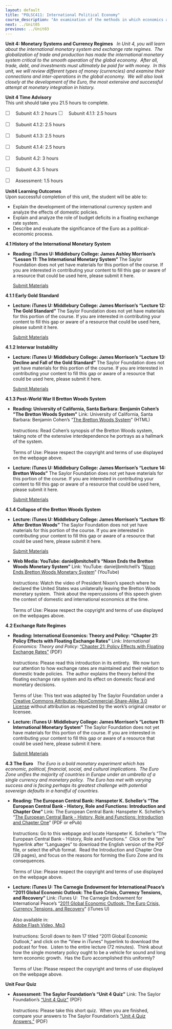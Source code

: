 ```yaml
---
layout: default
title: "POLSC411: International Political Economy"
course_description: "An examination of the methods in which economics and politics influence each other when creating policy. Focuses on the international organizations designed to facilitate global economic stability, including the World Trade Organization (WTO) and the International Monetary Fund (IMF)."
next: ../Unit05
previous: ../Unit03
---
```

**Unit 4: Monetary Systems and Currency Regimes** <span id="4"></span> 
*In Unit 4, you will learn about the international monetary system and
exchange rate regimes.  The globalization of trade and production has
made the international monetary system critical to the smooth operation
of the global economy.  After all, trade, debt, and investments must
ultimately be paid for with money.  In this unit, we will review
different types of money (currencies) and examine their connections and
inter-operations in the global economy.  We will also look closely at
the development of the Euro, the most extensive and successful attempt
at monetary integration in history.*

**Unit 4 Time Advisory**  
This unit should take you 21.5 hours to complete.  
  
 <span
style="color: rgb(85, 85, 85); font-family: 'Myriad Pro', 'Gill Sans', 'Gill Sans MT', Calibri, sans-serif; font-size: 16px; line-height: 21px; text-align: left; -webkit-text-size-adjust: none; ">☐
   </span>Subunit 4.1: 2 hours
<span
style="color: rgb(85, 85, 85); font-family: 'Myriad Pro', 'Gill Sans', 'Gill Sans MT', Calibri, sans-serif; font-size: 16px; line-height: 21px; text-align: left; -webkit-text-size-adjust: none; ">☐
   </span>Subunit 4.1.1: 2.5 hours  
  
 <span
style="color: rgb(85, 85, 85); font-family: 'Myriad Pro', 'Gill Sans', 'Gill Sans MT', Calibri, sans-serif; font-size: 16px; line-height: 21px; text-align: left; -webkit-text-size-adjust: none; ">☐
   </span>Subunit 4.1.2: 2.5 hours  
  
 <span
style="color: rgb(85, 85, 85); font-family: 'Myriad Pro', 'Gill Sans', 'Gill Sans MT', Calibri, sans-serif; font-size: 16px; line-height: 21px; text-align: left; -webkit-text-size-adjust: none; ">☐
   </span>Subunit 4.1.3: 2.5 hours  
  
 <span
style="color: rgb(85, 85, 85); font-family: 'Myriad Pro', 'Gill Sans', 'Gill Sans MT', Calibri, sans-serif; font-size: 16px; line-height: 21px; text-align: left; -webkit-text-size-adjust: none; ">☐
   </span>Subunit 4.1.4: 2.5 hours

<span
style="color: rgb(85, 85, 85); font-family: 'Myriad Pro', 'Gill Sans', 'Gill Sans MT', Calibri, sans-serif; font-size: 16px; line-height: 21px; text-align: left; -webkit-text-size-adjust: none; ">☐
   </span>Subunit 4.2: 3 hours  
  
 <span
style="color: rgb(85, 85, 85); font-family: 'Myriad Pro', 'Gill Sans', 'Gill Sans MT', Calibri, sans-serif; font-size: 16px; line-height: 21px; text-align: left; -webkit-text-size-adjust: none; ">☐
   </span>Subunit 4.3: 5 hours  
  
 <span
style="color: rgb(85, 85, 85); font-family: 'Myriad Pro', 'Gill Sans', 'Gill Sans MT', Calibri, sans-serif; font-size: 16px; line-height: 21px; text-align: left; -webkit-text-size-adjust: none; ">☐
  </span> Assessment: 1.5 hours

**Unit4 Learning Outcomes**  
Upon successful completion of this unit, the student will be able to:  
-   Explain the development of the international currency system and
    analyze the effects of domestic policies.
-   Explain and analyze the role of budget deficits in a floating
    exchange rate system.
-   Describe and evaluate the significance of the Euro as a
    political-economic process.

**4.1 History of the International Monetary System** <span
id="4.1"></span> 
-   **Reading: iTunes U: Middlebury College: James Ashley Morrison’s
    “Lesson 11: The International Monetary System”**
    The Saylor Foundation does not yet have materials for this portion
    of the course. If you are interested in contributing your content to
    fill this gap or aware of a resource that could be used here, please
    submit it here.

    [Submit Materials](/contribute/)

**4.1.1 Early Gold Standard** <span id="4.1.1"></span> 
-   **Lecture: iTunes U: Middlebury College: James Morrison’s “Lecture
    12: The Gold Standard”**
    The Saylor Foundation does not yet have materials for this portion
    of the course. If you are interested in contributing your content to
    fill this gap or aware of a resource that could be used here, please
    submit it here.

    [Submit Materials](/contribute/)

**4.1.2 Interwar Instability** <span id="4.1.2"></span> 
-   **Lecture: iTunes U: Middlebury College: James Morrison’s “Lecture
    13: Decline and Fall of the Gold Standard”**
    The Saylor Foundation does not yet have materials for this portion
    of the course. If you are interested in contributing your content to
    fill this gap or aware of a resource that could be used here, please
    submit it here.

    [Submit Materials](/contribute/)

**4.1.3 Post-World War II Bretton Woods System** <span
id="4.1.3"></span> 
-   **Reading: University of California, Santa Barbara: Benjamin Cohen’s
    "The Bretton Woods System"**
    Link: University of California, Santa Barbara: Benjamin Cohen’s
    “[The Bretton Woods
    System](http://www.polsci.ucsb.edu/faculty/cohen/inpress/bretton.html)”
    (HTML)  
        
     Instructions: Read Cohen’s synopsis of the Bretton Woods system,
    taking note of the extensive interdependence he portrays as a
    hallmark of the system.  
        
     Terms of Use: Please respect the copyright and terms of use
    displayed on the webpage above.

-   **Lecture: iTunes U: Middlebury College: James Morrison’s “Lecture
    14: Bretton Woods”**
    The Saylor Foundation does not yet have materials for this portion
    of the course. If you are interested in contributing your content to
    fill this gap or aware of a resource that could be used here, please
    submit it here.

    [Submit Materials](/contribute/)

**4.1.4 Collapse of the Bretton Woods System** <span id="4.1.4"></span> 
-   **Lecture: iTunes U: Middlebury College: James Morrison’s “Lecture
    15: After Bretton Woods”**
    The Saylor Foundation does not yet have materials for this portion
    of the course. If you are interested in contributing your content to
    fill this gap or aware of a resource that could be used here, please
    submit it here.

    [Submit Materials](/contribute/)

-   **Web Media: YouTube: danieljbmitchell’s “Nixon Ends the Bretton
    Woods Monetary System”**
    Link: YouTube: danieljbmitchell’s “[Nixon Ends Bretton Woods
    Monetary
    System](http://www.youtube.com/watch?v=iRzr1QU6K1o&feature=player_embedded)”
    (YouTube)  
        
     Instructions: Watch the video of President Nixon’s speech where he
    declared the United States was unilaterally leaving the Bretton
    Woods monetary system.  Think about the repercussions of this speech
    given the context of domestic and international economics at the
    time.  
        
     Terms of Use: Please respect the copyright and terms of use
    displayed on the webpages above.

**4.2 Exchange Rate Regimes** <span id="4.2"></span> 
-   **Reading: International Economics: Theory and Policy: “Chapter 21:
    Policy Effects with Floating Exchange Rates”**
    Link: *International Economics: Theory and Policy*: [“Chapter 21:
    Policy Effects with Floating Exchange
    Rates”](https://resources.saylor.org/wwwresources/archived/site/textbooks/International%20Economics%20-%20Theory%20and%20Policy.pdf) (PDF)  
        
     Instructions: Please read this introduction in its entirety.  We
    now turn our attention to how exchange rates are maintained and
    their relation to domestic trade policies.  The author explains the
    theory behind the floating exchange rate system and its effect on
    domestic fiscal and monetary decisions.  
        
     Terms of Use: This text was adapted by The Saylor Foundation under
    a [Creative Commons Attribution-NonCommercial-Share-Alike 3.0
    License](http://creativecommons.org/licenses/by-nc-sa/3.0/) without
    attribution as requested by the work’s original creator or licensee.

-   **Lecture: iTunes U: Middlebury College: James Morrison’s “Lecture
    11: International Monetary System”**
    The Saylor Foundation does not yet have materials for this portion
    of the course. If you are interested in contributing your content to
    fill this gap or aware of a resource that could be used here, please
    submit it here.

    [Submit Materials](/contribute/)

**4.3 The Euro** <span id="4.3"></span> 
*The Euro is a bold monetary experiment which has economic, political,
financial, social, and cultural implications.  The Euro Zone unifies the
majority of countries in Europe under an umbrella of a single currency
and monetary policy.  The Euro has met with varying success and is
facing perhaps its greatest challenge with potential sovereign defaults
in a handful of countries.*

-   **Reading: The European Central Bank: Hanspeter K. Scheller’s “The
    European Central Bank - History, Role and Functions: Introduction
    and Chapter One”**
    Link: The European Central Bank: Hanspeter K. Scheller’s “[The
    European Central Bank - History, Role and Functions: Introduction
    and Chapter One](http://www.ecb.int/pub/html/index.en.html)” (PDF or
    ePub)  
        
     Instructions: Go to this webpage and locate Hanspeter K. Scheller’s
    “The European Central Bank - History, Role and Functions.”  Click on
    the “en” hyperlink after “Languages” to download the English version
    of the PDF file, or select the ePub format.  Read the Introduction
    and Chapter One (28 pages), and focus on the reasons for forming the
    Euro Zone and its consequences.  
        
     Terms of Use: Please respect the copyright and terms of use
    displayed on the webpage above.

-   **Lecture: iTunes U: The Carnegie Endowment for International
    Peace’s “2011 Global Economic Outlook: The Euro Crisis, Currency
    Tensions, and Recovery”**
    Link: iTunes U:  The Carnegie Endowment for International Peace’s
    “[2011 Global Economic Outlook: The Euro Crisis, Currency Tensions,
    and
    Recovery](http://itunes.apple.com/us/podcast/2011-global-economic-outlook/id271231611?i=90042188)”
    (iTunes U)  
        
     Also available in:  
     [Adobe Flash Video,
    Mp3](http://www.carnegieendowment.org/events/?fa=eventDetail&id=3113)  
        
     Instructions: Scroll down to item 17 titled “2011 Global Economic
    Outlook,” and click on the “View in iTunes” hyperlink to download
    the podcast for free.  Listen to the entire lecture (72 minutes). 
    Think about how the single monetary policy ought to be a vehicle for
    sound and long term economic growth.  Has the Euro accomplished this
    uniformly?  
        
     Terms of Use: Please respect the copyright and terms of use
    displayed on the webpage above.

**Unit Four Quiz** <span id="4.4"></span> 
-   **Assessment: The Saylor Foundation’s “Unit 4 Quiz”**
    Link: The Saylor Foundation’s [“Unit 4
    Quiz”](https://resources.saylor.org/wwwresources/archived/site/wp-content/uploads/2011/06/POLSC411-Unit-Four-Quiz.pdf)
    (PDF)  
        
     Instructions: Please take this short quiz.  When you are finished,
    compare your answers to The Saylor Foundation’s [“Unit 4 Quiz
    Answers](https://resources.saylor.org/wwwresources/archived/site/wp-content/uploads/2011/06/POLSC411-Unit-Four-Quiz-Answers.pdf)[.”](https://resources.saylor.org/wwwresources/archived/site/wp-content/uploads/2011/06/POLSC411-Unit-Four-Quiz-Answers.pdf)
    (PDF)


